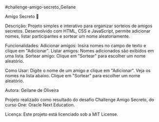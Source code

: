 #challenge-amigo-secreto_Geilane

Amigo Secreto 🎁

Descrição:
Projeto simples e interativo para organizar sorteios de amigos secretos. Desenvolvido com HTML, CSS e JavaScript, permite adicionar nomes, listar participantes e sortear um nome aleatoriamente.

Funcionalidades:
Adicionar amigos: Insira nomes no campo de texto e clique em "Adicionar".
Listar amigos: Nomes adicionados são exibidos em uma lista.
Sortear amigo: Clique em "Sortear" para escolher um nome aleatório.

Como Usar:
Digite o nome de um amigo e clique em "Adicionar".
Veja os nomes na lista abaixo.
Clique em "Sortear" para escolher um nome aleatório.

Autora:
Geilane de Oliveira

Projeto realizado como resultado do desafio Challenge Amigo Secreto, do curso One: Oracle Next Education.

Licença:
Este projeto está licenciado sob a MIT License.
